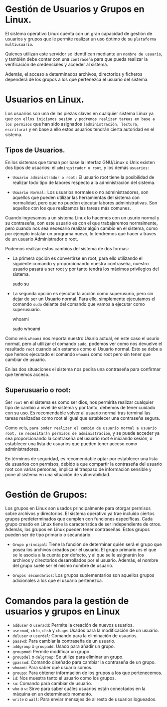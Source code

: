 # Gestión de Usuarios y Grupos en Linux.

El sistema operativo Linux cuenta con un gran capacidad de gestión de usuarios y grupos que le permite realizar un uso óptimo
de su ``plataforma multiusuario``.

Quienes utilizan este servidor se identifican mediante un ``nombre de usuario``, y también debe contar con una ``contraseña`` para que pueda
realizar la verificación de credenciales y acceder al sistema.

Además, el acceso a determinados archivos, directorios y ficheros dependerá de los grupos a los que pertenezca el usuario del sistema.

# Usuarios en Linux.

Los usuarios son una de las piezas claves en cualquier sistema Linux ya que ``con ellos iniciamos sesión y podremos realizar tareas
en base a los permisos`` que han sido asignados ``(administración, lectura, escritura)`` y en base a ello estos usuarios tendrán cierta autoridad
en el sistema.

## Tipos de Usuarios.

En los sistemas que toman por base la interfaz GNU/Linux o Unix existen dos tipos de usuarios: el ``administrador o root``, y los demás ``usuarios``:

* ``Usuario administrador o root:`` El usuario root tiene la posibilidad de realizar todo tipo de labores respecto a la administración del sistema.

* ``Usuario Normal:`` Los usuarios normales o no administradores, son aquellos que pueden utilizar las herramientas del sistema con normalidad, pero que no pueden ejecutar labores administrativas. Son aquellos con los que realizamos las tareas más comunes.

Cuando ingresamos a un sistema Linux lo hacemos con un usurio normal y su contraseña, con este usuario es con el que trabajaremos normalmente, pero cuando
nos sea necesario realizar algún cambio en el sistema, como por ejemplo instalar un programa nuevo, lo tendremos que hacer a traves de un usuario 
Administrador o root.

Podemos realizar estos cambios del sistema de dos formas:

* La primera opción es convertirse en root, para ello utilizando el siguiente comando y proporcionando nuestra contraseña, nuestro usuario pasará
a ser root y por tanto tendrá los máximos privilegios del sistema.

    sudo su

* La segunda opción es ejecutar la acción como superusurio, pero sin dejar de ser un Usuario normal. Para ello,
  simplemente ejecutamos el comando ``sudo`` delante del comando que vamos a ejecutar como superusuario.
  
    whoami
  
  
    sudo whoami

Como veis ``whoami`` nos reporta nuestro Usurio actual, en este caso el usurio normal, pero al utilizar el comando ``sudo``, podemos ver
como nos devuelve el resultado ``root`` cuando aún estamos como el Usuario normal. Esto se debe a que hemos ejecutado el comando ``whoami`` como
root pero sin tener que cambiar de usuario.

En las dos situaciones el sistema nos pedira una contraseña para confirmar que tenemos acceso.
  
## Superusuario o root:

Ser `root` en el sistema es como ser dios, nos permirita realizar cualquier tipo de cambio a nivel de sistema y por tanto, debemos de tener cuidado
con su uso. Es recomendable volver al usuario normal tras terminal las tareas realizadas como root al igual que establecer una contraseña segura.

Como veís, ``para poder realizar el cambio de usuario normal a usuario root, se necesitarán permisos de administración``, y se puede acceder ya sea proporcionando la contraseña del usuario root e iniciando sesión, o establecer una lista de usuarios que pueden tener acceso como administradores.

En términos de seguridad, es recomendable optar por establecer una lista de usuarios con permisos, debido a que compartir la contraseña del usuario
root con varias personas, implica el traspaso de información sensible y pone al sistema en una situación de vulnerabilidad.

# Gestión de Grupos:

Los grupos en Linux son usados principalmente para otorgar permisos sobre archivos y directorios. El sistema operativo ya trae incluido ciertos grupos predeterminados que cumplen con funciones específicas. Cada grupo creado en Linux tiene la característica de ser independiente de otros. Además, los grupos en Linux pueden tener contraseñas. Estos grupos pueden ser de tipo primario o secundario:

* ``Grupo principal``: Tiene la función de determinar quién será el grupo que posea los archivos creados por el usuario. El grupo primario es el que se le asocia a la cuenta por defecto, y al que se le asignarán los archivos y directorios desarrollados por el usuario. Además, el nombre del grupo suele ser el mismo nombre de usuario.

* ``Grupos secundarios``: Los grupos suplementarios son aquellos grupos adicionales a los que el usuario pertenezca.

# Comandos para la gestión de usuarios y grupos en Linux

* ``adduser`` o ``useradd``: Permite la creación de nuevos usuarios.
* ``usermod``, ``chfn``, ``chsh`` y ``chage``: Usados para la modificación de un usuario.
* ``deluser`` o ``userdel``: Comando para la eliminación de usuarios.
* ``passwd``: Para cambiar la contraseña de un usuario.
* ``addgroup`` o ``groupadd``: Usado para añadir un grupo.
* ``groupmod``: Permite modificar un grupo.
* ``groupdel`` o ``delgroup``: Se utiliza para eliminar un grupo.
* ``gpasswd``: Comando diseñado para cambiar la contraseña de un grupo.
* ``whoami``: Para saber qué usuario somos.
* ``groups``: Para obtener información de los grupos a los que pertenecemos.
* ``id``: Nos muestra tanto el usuario como los grupos.
* ``su``: Comando para cambiar de usuario.
* ``who`` o ``w``: Sirve para saber cuáles usuarios están conectados en la máquina en un determinado momento.
* ``write`` o ``wall``: Para enviar mensajes de al resto de usuarios logueados.


